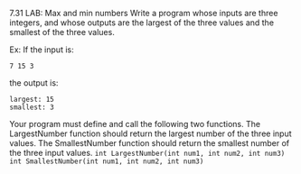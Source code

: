 7.31 LAB: Max and min numbers
Write a program whose inputs are three integers, and whose outputs are the largest of the three values and the smallest of the three values.

Ex: If the input is:
```
7 15 3
```
the output is:
```
largest: 15 
smallest: 3
```
Your program must define and call the following two functions. The LargestNumber function should return the largest number of the three input values. The SmallestNumber function should return the smallest number of the three input values.
`int LargestNumber(int num1, int num2, int num3)`
`int SmallestNumber(int num1, int num2, int num3)`